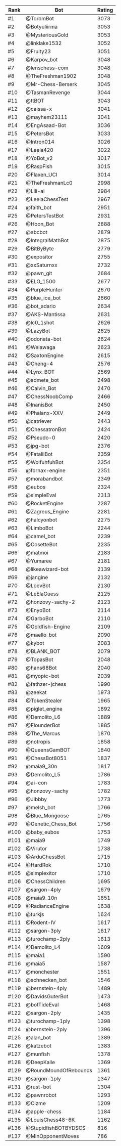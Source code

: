 Rank|Bot|Rating
---|---|---
#1|@ToromBot|3073
#2|@Botyuliirma|3053
#3|@MysteriousGold|3053
#4|@linklake1532|3052
#5|@Fruity23|3051
#6|@Karpov_bot|3048
#7|@lenschess-com|3048
#8|@TheFreshman1902|3048
#9|@Mr-Chess-Berserk|3045
#10|@TasmanRevenge|3044
#11|@ttBOT|3043
#12|@caissa-x|3041
#13|@mayhem23111|3041
#14|@EngAsaad-Bot|3036
#15|@PetersBot|3033
#16|@Intron014|3026
#17|@Leela420|3022
#18|@YoBot_v2|3017
#19|@RaspFish|3015
#20|@Flaxen_UCI|3014
#21|@TheFreshmanLc0|2998
#22|@Lili-ai|2984
#23|@LeelaChessTest|2967
#24|@faith_bot|2951
#25|@PetersTestBot|2931
#26|@Hoon_Bot|2888
#27|@abcbot|2879
#28|@IntegralMathBot|2875
#29|@BitByByte|2779
#30|@expositor|2755
#31|@xxSaturnxx|2732
#32|@pawn_git|2684
#33|@ELO_1500|2677
#34|@PurpleHunter|2670
#35|@blue_ice_bot|2660
#36|@bot_adario|2634
#37|@AKS-Mantissa|2631
#38|@lc0_1shot|2626
#39|@LazyBot|2625
#40|@odonata-bot|2624
#41|@Weiawaga|2623
#42|@SaxtonEngine|2615
#43|@Cheng-4|2576
#44|@Lynx_BOT|2569
#45|@admete_bot|2498
#46|@Calvin_Bot|2470
#47|@ChessNoobComp|2466
#48|@InanisBot|2450
#49|@Phalanx-XXV|2449
#50|@catriever|2443
#51|@ChessatronBot|2424
#52|@Pseudo-0|2420
#53|@jpg-bot|2376
#54|@FataliiBot|2359
#55|@WolfuhfuhBot|2354
#56|@fornax-engine|2351
#57|@morabandbot|2349
#58|@eubos|2324
#59|@simpleEval|2313
#60|@RocketEngine|2287
#61|@Zagreus_Engine|2281
#62|@halcyonbot|2275
#63|@LimboBot|2244
#64|@camel_bot|2239
#65|@CosetteBot|2235
#66|@matmoi|2183
#67|@Yumaree|2181
#68|@likeawizard-bot|2139
#69|@jangine|2132
#70|@LoevBot|2130
#71|@LeElaGuess|2125
#72|@honzovy-sachy-2|2123
#73|@EnyoBot|2114
#74|@GarboBot|2110
#75|@Goldfish-Engine|2109
#76|@maello_bot|2090
#77|@kybot|2083
#78|@BLANK_BOT|2079
#79|@TopasBot|2048
#80|@hans68Bot|2040
#81|@myopic-bot|2039
#82|@fathzer-jchess|1990
#83|@zeekat|1973
#84|@TokenStealer|1965
#85|@piglet_engine|1892
#86|@Demolito_L6|1889
#87|@FlounderBot|1885
#88|@The_Marcus|1870
#89|@notropis|1858
#90|@QueensGamBOT|1840
#91|@ChessBot8051|1837
#92|@maia9_30n|1817
#93|@Demolito_L5|1786
#94|@ai-con|1783
#95|@honzovy-sachy|1782
#96|@Jibbby|1773
#97|@melsh_bot|1766
#98|@Blue_Mongoose|1765
#99|@Genetic_Chess_Bot|1756
#100|@baby_eubos|1753
#101|@maia9|1749
#102|@Virutor|1738
#103|@ArduChessBot|1715
#104|@HardRok|1710
#105|@simplexitor|1710
#106|@ChessChildren|1695
#107|@sargon-4ply|1679
#108|@maia9_10n|1651
#109|@RadianceEngine|1638
#110|@turkjs|1624
#111|@Rodent-IV|1617
#112|@sargon-3ply|1617
#113|@turochamp-2ply|1613
#114|@Demolito_L4|1609
#115|@maia1|1590
#116|@maia5|1587
#117|@monchester|1551
#118|@schnecken_bot|1546
#119|@bernstein-4ply|1489
#120|@DavidsGuterBot|1473
#121|@botTideEval|1468
#122|@sargon-2ply|1435
#123|@turochamp-1ply|1398
#124|@bernstein-2ply|1396
#125|@alan_bot|1389
#126|@katzebot|1383
#127|@munfish|1378
#128|@DeepKalle|1369
#129|@RoundMoundOfRebounds|1361
#130|@sargon-1ply|1347
#131|@rust-bot|1304
#132|@pawnrobot|1293
#133|@Cizme|1209
#134|@apple-chess|1184
#135|@LouisChess48-6K|1162
#136|@StupidfishBOTBYDSCS|816
#137|@MinOpponentMoves|786
